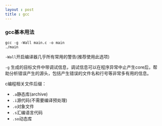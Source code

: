 ```yaml
---
layout : post
title : gcc
---
```


### gcc基本用法

```shell
gcc -g -Wall main.c -o main
./main
```

`-Wall`开启编译器几乎所有常用的警告(推荐使用此选项)

`-g` 生成的目标文件中带调试信息，调试信息可以在程序异常中止产生core后，帮助分析错误产生的源头，包括产生错误的文件名和行号等非常多有用的信息。

c编程相关文件后缀：

- `.a`静态库(archive)
- `.i`源代码(不需要编译预处理)
- `.o`对象文件
- `.s`汇编语言代码
- `.so`动态库 